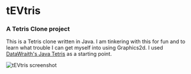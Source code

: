 # tEVtris
### A Tetris Clone project 

This is a Tetris clone written in Java. I am tinkering with this for fun and to learn what trouble I can get myself into using Graphics2d. 
I used <a href="https://gist.github.com/DataWraith/5236083">DataWraith's Java Tetris</a> as a starting point.


![tEVtris screenshot](https://github.com/stringly/tEVtris/images/Tevtris.png)


